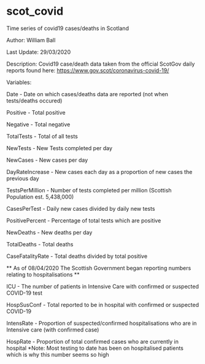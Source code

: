 # scot_covid
Time series of covid19 cases/deaths in Scotland

Author: William Ball

Last Update: 29/03/2020

Description: Covid19 case/death data taken from the official ScotGov daily reports found here:
https://www.gov.scot/coronavirus-covid-19/

Variables:

Date - Date on which cases/deaths data are reported (not when tests/deaths occured)

Positive - Total positive

Negative - Total negative

TotalTests - Total of all tests

NewTests - New Tests completed per day

NewCases - New cases per day

DayRateIncrease - New cases each day as a proportion of new cases the previous day

TestsPerMillion - Number of tests completed per million (Scottish Population est. 5,438,000)

CasesPerTest - Daily new cases divided by daily new tests

PositivePercent - Percentage of total tests which are positive

NewDeaths - New deaths per day

TotalDeaths - Total deaths

CaseFatalityRate - Total deaths divided by total positive

** As of 08/04/2020 The Scottish Government began reporting numbers relating to hospitalisations **

ICU - The number of patients in Intensive Care with confirmed or suspected COVID-19 test

HospSusConf - Total reported to be in hospital with confirmed or suspected COVID-19

IntensRate - Proportion of suspected/confirmed hospitalisations who are in Intensive care (with confirmed case)

HospRate - Proportion of total confirmed cases who are currently in hospital
*Note: Most testing to date has been on hospitalised patients which is why this number seems so high
